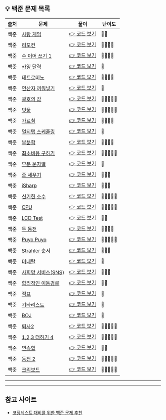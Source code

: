 <!-- https://school.programmers.co.kr/learn/challenges?tab=algorithm_practice_kit -->
## 💡 백준 문제 목록

| 출처 | 문제 | 풀이 | 난이도 |
|--|--|--|--|
| 백준 | [사탕 게임](https://www.acmicpc.net/problem/3085) | [👉 코드 보기](./01_사탕게임.py) | 🩶🩶 |
| 백준 | [리모컨](https://www.acmicpc.net/problem/1107) | [👉 코드 보기](./02_리모컨.py) | 💛💛💛💛 |
| 백준 | [수 이어 쓰기 1](https://www.acmicpc.net/problem/1748) | [👉 코드 보기](./03_수이어쓰기1.py) | 🩶🩶🩶🩶 |
| 백준 | [카잉 달력](https://www.acmicpc.net/problem/6064) | [👉 코드 보기](./04_카잉달력.py) | 🩶 |
| 백준 | [테트로미노](https://www.acmicpc.net/problem/14500) | [👉 코드 보기](./05_테트로미노.py) | 💛💛💛💛 |
| 백준 | [연산자 끼워넣기](https://www.acmicpc.net/problem/14888) | [👉 코드 보기](./06_연산자끼워넣기.py) | 🩶 |
| 백준 | [괄호의 값](https://www.acmicpc.net/problem/2504) | [👉 코드 보기](./07_괄호의값.py) | 💛💛💛💛💛 |
| 백준 | [빗물](https://www.acmicpc.net/problem/14719) | [👉 코드 보기](./08_빗물.py) | 💛💛💛💛💛 |
| 백준 | [가르침](https://www.acmicpc.net/problem/1062) | [👉 코드 보기](./09_가르침.py) | 💛💛💛💛 |
| 백준 | [멀티탭 스케줄링](https://www.acmicpc.net/problem/1700) | [👉 코드 보기](./10_멀티탭스케줄링.py) | 💛 |
| 백준 | [부분합](https://www.acmicpc.net/problem/1806) | [👉 코드 보기](./11_부분합.py) | 💛💛💛💛 |
| 백준 | [최소비용 구하기](https://www.acmicpc.net/problem/1916) | [👉 코드 보기](./12_최소비용구하기.py) | 💛💛💛💛💛 |
| 백준 | [부분 문자열](https://www.acmicpc.net/problem/16916) | [👉 코드 보기](./13_부분문자열.py) | 🤎 |
| 백준 | [줄 세우기](https://www.acmicpc.net/problem/2252) | [👉 코드 보기](./14_줄세우기.py) | 💛💛💛 |
| 백준 | [iSharp](https://www.acmicpc.net/problem/3568) | [👉 코드 보기](./15_iSharp.py) | 🩶🩶🩶 |
| 백준 | [신기한 소수](https://www.acmicpc.net/problem/2023) | [👉 코드 보기](./16_신기한소수.py) | 💛💛💛💛💛 |
| 백준 | [CPU](https://www.acmicpc.net/problem/16506) | [👉 코드 보기](./17_CPU.py) | 🩶🩶🩶🩶🩶 |
| 백준 | [LCD Test](https://www.acmicpc.net/problem/2290) | [👉 코드 보기](./18_LCDTest.py) | 🩶🩶 |
| 백준 | [두 동전](https://www.acmicpc.net/problem/16197) | [👉 코드 보기](./19_두동전.py) | 💛💛💛💛 |
| 백준 | [Puyo Puyo](https://www.acmicpc.net/problem/11559) | [👉 코드 보기](./20_PuyoPuyo.py) | 💛💛💛💛💛 |
| 백준 | [Strahler 순서](https://www.acmicpc.net/problem/9470) | [👉 코드 보기](./21_Strahler순서.py) | 💛💛💛 |
| 백준 | [미네랄](https://www.acmicpc.net/problem/2933) | [👉 코드 보기](./22_미네랄.py) | 💛 |
| 백준 | [사회망 서비스(SNS)](https://www.acmicpc.net/problem/2533) | [👉 코드 보기](./23_사회망서비스.py) | 💛💛💛 |
| 백준 | [합리적인 이동경로](https://www.acmicpc.net/problem/2176) | [👉 코드 보기](./24_합리적인이동경로.py) | 💛💛 |
| 백준 | [점프](https://www.acmicpc.net/problem/1890) | [👉 코드 보기](./25_점프.py) | 🩶 |
| 백준 | [기타리스트](https://www.acmicpc.net/problem/1495) | [👉 코드 보기](./26_기타리스트.py) | 🩶 |
| 백준 | [BOJ](https://www.acmicpc.net/problem/12026) | [👉 코드 보기](./27_BOJ.py) | 🩶 |
| 백준 | [퇴사2](https://www.acmicpc.net/problem/15486) | [👉 코드 보기](./28_퇴사2.py) | 💛💛💛💛💛 |
| 백준 | [1,2,3 더하기 4](https://www.acmicpc.net/problem/15989) | [👉 코드 보기](./29_123더하기4.py) | 💛💛💛💛💛 |
| 백준 | [연속합](https://www.acmicpc.net/problem/1912) | [👉 코드 보기](./30_연속합.py) | 🩶🩶 |
| 백준 | [동전 2](https://www.acmicpc.net/problem/2294) | [👉 코드 보기](./31_동전2.py) | 💛💛💛💛💛 |
| 백준 | [크리보드](https://www.acmicpc.net/problem/11058) | [👉 코드 보기](./32_크리보드.py) | 💛💛💛💛💛 |
---

---

## 참고 사이트
- [코딩테스트 대비를 위한 백준 문제 추천](https://whitetigerlouis.tistory.com/27#google_vignette)